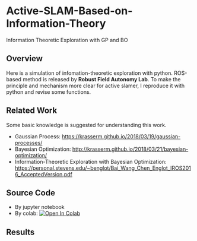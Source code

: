 # Active-SLAM-Based-on-Information-Theory
Information Theoretic Exploration with GP and BO

## Overview
Here is a simulation of infomation-theoretic exploration with python. ROS-based method is released by **Robust Field Autonomy Lab**. To make the principle and mechanism more clear for active slamer, I reproduce it with python and revise some functions. 

## Related Work
Some basic knowledge is suggested for understanding this work.
* Gaussian Process: https://krasserm.github.io/2018/03/19/gaussian-processes/
* Bayesian Optimization: http://krasserm.github.io/2018/03/21/bayesian-optimization/
* Information-Theoretic Exploration with Bayesian Optimization: https://personal.stevens.edu/~benglot/Bai_Wang_Chen_Englot_IROS2016_AcceptedVersion.pdf

## Source Code
* By jupyter notebook
* By colab: [![Open In Colab](https://colab.research.google.com/assets/colab-badge.svg)](https://colab.research.google.com/drive/1OSsl_YjlG2MekRVJ5ZznjU-AP3EYOaqM?usp=sharing)

## Results

